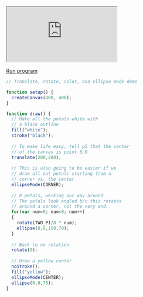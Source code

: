 <iframe src="https://editor.p5js.org/esmvcs/full/zQ89pRGVp"></iframe>

<a href="https://editor.p5js.org/esmvcs/full/zQ89pRGVp">Run program</a>

```javascript
// Translate, rotate, color, and ellipse mode demo

function setup() {
  createCanvas(400, 400);
}

function draw() {
  // Make all the petals white with
  // a black outline
  fill("white");
  stroke("black");
  
  // To make life easy, tell p5 that the center
  // of the canvas is point 0,0
  translate(200,200);
  
  // This is also going to be easier if we
  // draw all out petals starting from a
  // corner vs. the center
  ellipseMode(CORNER);
  
  // 8 petals, working our way around
  // The petals look angled b/c this rotates
  // around a corner, not the very end.
  for(var num=0; num<8; num++)
  {
    rotate(TWO_PI/8 * num);
    ellipse(0,0,150,70);
  }
  
  // Back to no rotation
  rotate(0);
  
  // Draw a yellow center
  noStroke();
  fill("yellow");
  ellipseMode(CENTER);
  ellipse(0,0,75); 
}
```

